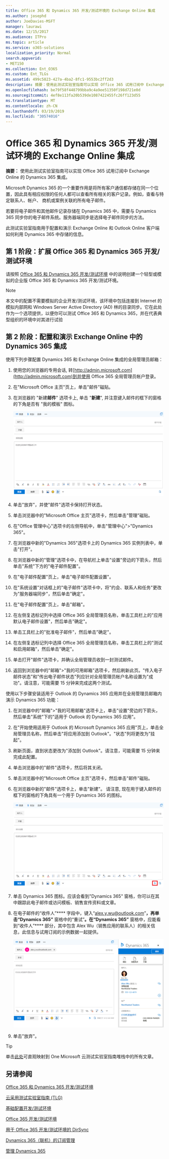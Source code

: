 ```yaml
---
title: Office 365 和 Dynamics 365 开发/测试环境的 Exchange Online 集成
ms.author: josephd
author: JoeDavies-MSFT
manager: laurawi
ms.date: 12/15/2017
ms.audience: ITPro
ms.topic: article
ms.service: o365-solutions
localization_priority: Normal
search.appverid:
- MET150
ms.collection: Ent_O365
ms.custom: Ent_TLGs
ms.assetid: 499c5823-427a-4ba2-8fc1-9553bc2ff2d3
description: 摘要：使用此测试实验室指南可以实现 Office 365 试用订阅中 Exchange Online 的 Dynamics 365 集成。
ms.openlocfilehash: be79f58f448799bba9c4a9ee51350f198d721e0d
ms.sourcegitcommit: 4ef8e113fa20b539de1087422455fc26ff123d55
ms.translationtype: MT
ms.contentlocale: zh-CN
ms.lasthandoff: 03/19/2019
ms.locfileid: "30574016"
---
```

# <a name="exchange-online-integration-for-your-office-365-and-dynamics-365-devtest-environment"></a>Office 365 和 Dynamics 365 开发/测试环境的 Exchange Online 集成

 **摘要：** 使用此测试实验室指南可以实现 Office 365 试用订阅中 Exchange Online 的 Dynamics 365 集成。
  
Microsoft Dynamics 365 的一个重要作用是将所有客户通信都存储在同一个位置，因此具有相应权限的任何人都可以查看所有相关的客户记录。例如，查看与特定联系人、帐户、 商机或案例关联的所有电子邮件。
  
若要将电子邮件和其他邮件记录存储在 Dynamics 365 中，需要与 Dynamics 365 同步你的电子邮件系统。服务器端同步是选择电子邮件同步的方法。
  
此测试实验室指南用于配置和演示 Exchange Online 和 Outlook Online 客户端如何利用 Dynamics 365 中存储的信息。 
  
## <a name="phase-1-build-out-the-office-365-and-dynamics-365-devtest-environment"></a>第 1 阶段：扩展 Office 365 和 Dynamics 365 开发/测试环境

请按照 [Office 365 和 Dynamics 365 开发/测试环境](office-365-and-dynamics-365-dev-test-environment.md) 中的说明创建一个轻型或模拟的企业版 Office 365 和 Dynamics 365 开发/测试环境。
  
> [!NOTE]
> 本文中的配置不需要模拟的企业开发/测试环境，该环境中包括连接到 Internet 的模拟内部网和 Windows Server Active Directory (AD) 林的目录同步。它在此处作为一个选项提供，以便你可以测试 Office 365 和 Dynamics 365，并在代表典型组织的环境中对其进行试验 
  
## <a name="phase-2-configure-and-demonstrate-dynamics-365-integration-in-exchange-online"></a>第 2 阶段：配置和演示 Exchange Online 中的 Dynamics 365 集成

使用下列步骤配置 Dynamics 365 和 Exchange Online 集成的全局管理员邮箱：
  
1. 使用您的浏览器的专用会话, 转[http://admin.microsoft.com](http://admin.microsoft.com)到并使用 Office 365 全局管理员帐户登录。
    
2. 在"Microsoft Office 主页"页上，单击"邮件"磁贴。
    
3. 在浏览器的 "新建**邮件**" 选项卡上, 单击 "**新建**", 并注意键入邮件的框下的窗格的下角是否有 "我的模板" 图标。
    
     ![空白的新电子邮件未与 Dynamics 365 集成。](media/879b54fd-a68f-4581-9f89-d5050df6f4de.png)
  
4. 单击"放弃"，并使"邮件"选项卡保持打开状态。
    
5. 单击浏览器中的"Microsoft Office 主页"选项卡，然后单击"管理"磁贴。
    
6. 在"Office 管理中心"选项卡的左侧导航中，单击"管理中心">"Dynamics 365"。
    
7. 在浏览器中新的"Dynamics 365"选项卡上的 Dynamics 365 实例列表中，单击"打开"。
    
8. 在浏览器中新的"管理"选项卡中，在导航栏上单击"设置"旁边的下箭头，然后单击"系统"下方的"电子邮件配置"。
    
9.  在"电子邮件配置"页上，单击"电子邮件配置设置"。
    
10. 在"系统设置"对话框上的"电子邮件"选项卡中，将"约会、联系人和任务"更改为"服务器端同步"，然后单击"确定"。
    
11. 在"电子邮件配置"页上，单击"邮箱"。
    
12. 在左侧复选标记列中选择 Office 365 全局管理员名称，单击工具栏上的"应用默认电子邮件设置"，然后单击"确定"。
    
13. 单击工具栏上的"批准电子邮件"，然后单击"确定"。
    
14. 在左侧复选标记列中选择 Office 365 全局管理员名称，单击工具栏上的"测试和启用邮箱"，然后单击"确定"。
    
15. 单击打开"邮件"选项卡，并确认全局管理员收到一封测试邮件。
    
16. 返回到浏览器中的"邮箱">"我的可用邮箱"选项卡，然后刷新此页。"传入电子邮件状态"和"传出电子邮件状态"列应针对全局管理员帐户名称设置为"成功"。请注意，可能需要 15 分钟来完成这两个测试。
    
使用以下步骤安装适用于 Outlook 的 Dynamics 365 应用并在全局管理员邮箱内演示 Dynamics 365 功能：
  
1. 在浏览器中的"邮箱">"我的可用邮箱"选项卡上，单击"设置"旁边的下箭头，然后单击"系统"下的"适用于 Outlook 的 Dynamics 365 应用"。
    
2. 在"开始使用适用于 Outlook 的 Microsoft Dynamics 365 应用"页上，单击全局管理员名称，然后单击"将应用添加到 Outlook"。"状态"列将更改为"挂起"。
    
3. 刷新页面，直到状态更改为"添加到 Outlook"。请注意，可能需要 15 分钟来完成此配置。
    
4. 单击浏览器中的"邮件"选项卡，然后将其关闭。
    
5. 单击浏览器中的"Microsoft Office 主页"选项卡，然后单击"邮件"磁贴。
    
6. 在浏览器中新的"邮件"选项卡上，单击"新建"。 请注意, 现在用于键入邮件的框下的窗格的下角具有一个用于 Dynamics 365 的图标。
    
     ![空白的新电子邮件与 Dynamics 365 集成，显示新图标。](media/ecb822e1-45fe-4481-99a1-294317d1d2de.png)
  
7. 单击 Dynamics 365 图标。应该会看到"Dynamics 365" 窗格，你可以在其中跟踪此电子邮件或访问模板、销售宣传资料或文章。
    
8. 在电子邮件的“收件人”**** 字段中，键入“alex.y.wu@outlook.com”****，再单击“Dynamics 365”**** 窗格中的“重试”****。在“Dynamics 365”**** 窗格中，应能看到“收件人”**** 部分，其中包含 Alex Wu（销售应用的联系人）的相关信息，此信息与试用订阅的示例数据一起提供。
    
     ![存储在 Dynamics 365 中的销售联系人的 Dynamics 365 信息窗格。](media/a010fa5f-3f1b-47d4-ab5e-d00d85a24a3f.png)
  
9. 单击"放弃"。

> [!TIP]
> 单击[此处](http://aka.ms/catlgstack)可直观映射到 One Microsoft 云测试实验室指南堆栈中的所有文章。
    
## <a name="see-also"></a>另请参阅

[Office 365 和 Dynamics 365 开发/测试环境](office-365-and-dynamics-365-dev-test-environment.md)
  
[云采用测试实验室指南 (TLG)](cloud-adoption-test-lab-guides-tlgs.md)
  
[基础配置开发/测试环境](base-configuration-dev-test-environment.md)
  
[Office 365 开发/测试环境](office-365-dev-test-environment.md)
  
[用于 Office 365 开发/测试环境的 DirSync](dirsync-for-your-office-365-dev-test-environment.md)

[Dynamics 365（联机）的订阅管理](https://technet.microsoft.com/library/jj679903.aspx)
  
[管理 Dynamics 365](https://technet.microsoft.com/library/dn531101.aspx)


